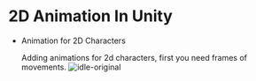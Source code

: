 # 2D Animation In Unity

- Animation for 2D Characters
  
  Adding animations for 2d characters, first you need frames of movements.
  ![idle-original](https://user-images.githubusercontent.com/70448242/185625037-d4675655-5637-4730-a178-9d993c961e69.png)
